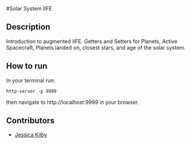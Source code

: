 #Solar System IIFE


## Description
Introduction to augmented IIFE. Getters and Setters for Planets, Active Spacecraft, Planets landed on, closest stars, and age of the solar system.

## How to run
In your terminal run:
```
http-server -p 9999
```
then navigate to http://localhost:9999 in your browser.

## Contributors
- [Jessica Kilby](https://github.com/jessicakilby)